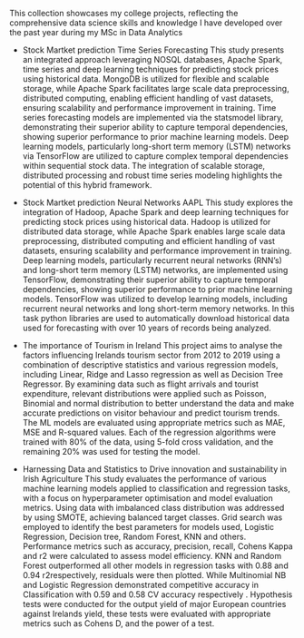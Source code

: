 This collection showcases my college projects, reflecting the comprehensive data science skills and knowledge I have developed over the past year during my MSc in Data Analytics




- Stock Martket prediction Time Series Forecasting 
This study presents an integrated approach leveraging NOSQL databases, Apache Spark, time series and deep learning techniques for predicting stock prices using historical data. MongoDB is utilized for flexible and scalable storage, while Apache Spark facilitates large scale data preprocessing, distributed computing, enabling efficient handling of vast datasets, ensuring scalability and performance improvement in training. Time series forecasting models are implemented via the statsmodel library, demonstrating their superior ability to capture temporal dependencies, showing superior performance to prior machine learning models. Deep learning models, particularly long-short term memory (LSTM) networks via TensorFlow are utilized to capture complex temporal dependencies within sequential stock data. The integration of scalable storage, distributed processing and robust time series modeling highlights the potential of this hybrid framework.



- Stock Martket prediction Neural Networks AAPL
This study explores the integration of Hadoop, Apache Spark and deep learning techniques for predicting stock prices using historical data. Hadoop is utilized for distributed data storage, while Apache Spark enables large scale data preprocessing, distributed computing and efficient handling of vast datasets, ensuring scalability and performance improvement in training. Deep learning models, particularly recurrent neural networks (RNN’s) and long-short term memory (LSTM) networks, are implemented using TensorFlow, demonstrating their superior ability to capture temporal dependencies, showing superior performance to prior machine learning models. TensorFlow was utilized to develop learning models, including recurrent neural networks and long short-term memory networks. In this task python libraries are used to automatically download historical data used for forecasting with over 10 years of records being analyzed.



- The importance of Tourism in Ireland
This project aims to analyse the factors influencing Irelands tourism sector from 2012 to 2019 using a combination of descriptive statistics and various regression models, including Linear, Ridge and Lasso regression as well as Decision Tree Regressor. By examining data such as flight arrivals and tourist expenditure, relevant distributions were applied such as Poisson, Binomial and normal distribution to better understand the data and make accurate predictions on visitor behaviour and predict tourism trends. The ML models are evaluated using appropriate metrics such as MAE, MSE and R-squared values. Each of the regression algorithms were trained with 80% of the data, using 5-fold cross validation, and the remaining 20%  was used for testing the model. 

- Harnessing Data and Statistics to Drive innovation and sustainability in Irish Agriculture
This study evaluates the performance of various machine learning models applied to classification and regression tasks, with a focus on hyperparameter optimisation and model evaluation metrics. Using data with imbalanced class distribution was addressed by using SMOTE, achieving balanced target classes. 
Grid search was employed to identify the best parameters for models used, Logistic Regression, Decision tree, Random Forest, KNN and others. Performance metrics such as accuracy, precision, recall, Cohens Kappa and r2 were calculated to assess model efficiency. KNN and Random Forest outperformed all other models in regression tasks with 0.88 and 0.94 r2respectively, residuals were then plotted. While Multinomial NB and Logistic Regression demonstrated competitive accuracy in Classification with 0.59 and 0.58 CV accuracy respectively . Hypothesis tests were conducted for the output yield of major European countries against Irelands yield, these tests were evaluated with appropriate metrics such as Cohens D, and the power of a test.
